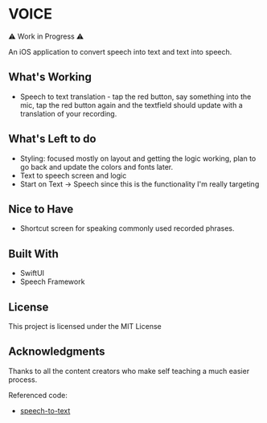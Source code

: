 # VOICE

⚠️ Work in Progress ⚠️


An iOS application to convert speech into text and text into speech. 

## What's Working
* Speech to text translation - tap the red button, say something into the mic, tap the red button again and the textfield should update with a translation of your recording.


## What's Left to do
* Styling: focused mostly on layout and getting the logic working, plan to go back and update the colors and fonts later. 
* Text to speech screen and logic
* Start on Text -> Speech since this is the functionality I'm really targeting

## Nice to Have
* Shortcut screen for speaking commonly used recorded phrases. 

## Built With

* SwiftUI
* Speech Framework

## License

This project is licensed under the MIT License

## Acknowledgments

Thanks to all the content creators who make self teaching a much easier process. 

Referenced code:

* [speech-to-text](https://stackoverflow.com/a/53852267/12744917)